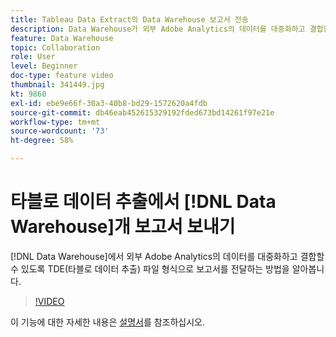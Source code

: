 ```yaml
---
title: Tableau Data Extract의 Data Warehouse 보고서 전송
description: Data Warehouse가 외부 Adobe Analytics의 데이터를 대중화하고 결합할 수 있도록 해 주는 TDE(Tableau Data Extract) 파일 포맷의 보고서를 제공하는 방법에 대해 알아봅니다.
feature: Data Warehouse
topic: Collaboration
role: User
level: Beginner
doc-type: feature video
thumbnail: 341449.jpg
kt: 9860
exl-id: ebe9e66f-30a3-40b8-bd29-1572620a4fdb
source-git-commit: db46eab452615329192fded673bd14261f97e21e
workflow-type: tm+mt
source-wordcount: '73'
ht-degree: 58%

---
```


# 타블로 데이터 추출에서 [!DNL Data Warehouse]개 보고서 보내기

[!DNL Data Warehouse]에서 외부 Adobe Analytics의 데이터를 대중화하고 결합할 수 있도록 TDE(타블로 데이터 추출) 파일 형식으로 보고서를 전달하는 방법을 알아봅니다.

>[!VIDEO](https://video.tv.adobe.com/v/341449/?quality=12&learn=on)

이 기능에 대한 자세한 내용은 [설명서](https://experienceleague.adobe.com/en/docs/analytics/export/data-warehouse/t-tableau)를 참조하십시오.
